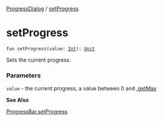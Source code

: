 [ProgressDialog](index.md) / [setProgress](./set-progress.md)

# setProgress

`fun setProgress(value: `[`Int`](https://kotlinlang.org/api/latest/jvm/stdlib/kotlin/-int/index.html)`): `[`Unit`](https://kotlinlang.org/api/latest/jvm/stdlib/kotlin/-unit/index.html)

Sets the current progress.

### Parameters

`value` - the current progress, a value between 0 and [.getMax](#)

**See Also**

[ProgressBar.setProgress](#)

